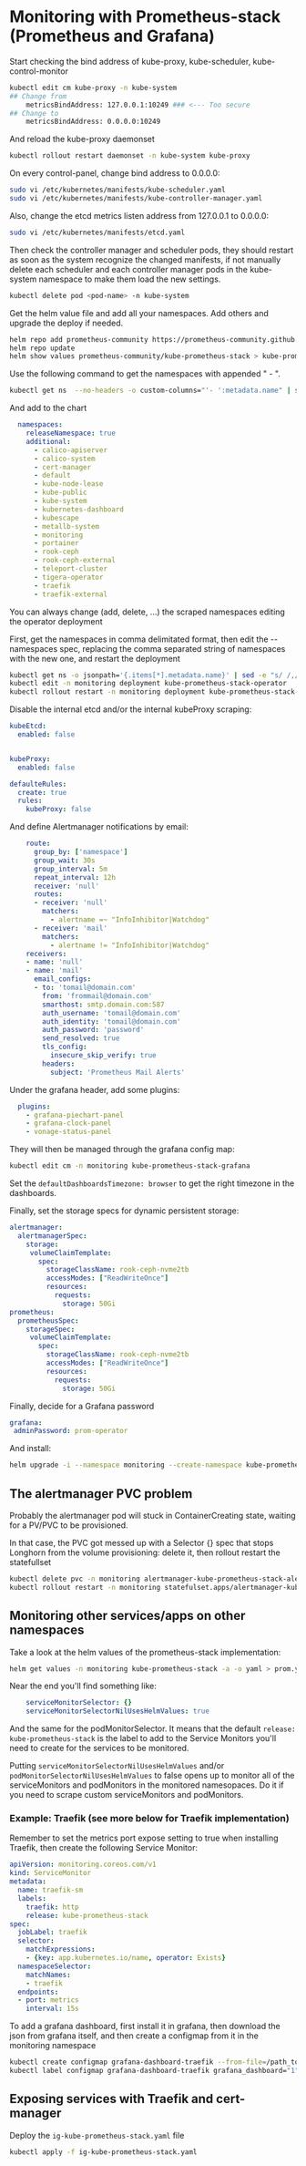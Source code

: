 # Monitoring with Prometheus-stack (Prometheus and Grafana)

Start checking the bind address of kube-proxy, kube-scheduler, kube-control-monitor

```bash
kubectl edit cm kube-proxy -n kube-system
## Change from
    metricsBindAddress: 127.0.0.1:10249 ### <--- Too secure
## Change to
    metricsBindAddress: 0.0.0.0:10249
```

And reload the kube-proxy daemonset

```bash
kubectl rollout restart daemonset -n kube-system kube-proxy
```

On every control-panel, change bind address to 0.0.0.0:

```bash
sudo vi /etc/kubernetes/manifests/kube-scheduler.yaml
sudo vi /etc/kubernetes/manifests/kube-controller-manager.yaml
```

Also, change the etcd metrics listen address from 127.0.0.1 to 0.0.0.0:


```bash
sudo vi /etc/kubernetes/manifests/etcd.yaml
```

Then check the controller manager and scheduler pods, they should restart as soon as the system recognize the changed manifests, if not manually delete each scheduler and each controller manager pods in the kube-system namespace to make them load the new settings.

```bash
kubectl delete pod <pod-name> -n kube-system
```

Get the helm value file and add all your namespaces. Add others and upgrade the deploy if needed.

```bash
helm repo add prometheus-community https://prometheus-community.github.io/helm-charts
helm repo update
helm show values prometheus-community/kube-prometheus-stack > kube-prometheus-stack-values.yaml
```

Use the following command to get the namespaces with appended "      - ".

```bash
kubectl get ns  --no-headers -o custom-columns="'- ':metadata.name" | sed 's/^/      - /'
```

And add to the chart

```yaml
  namespaces:
    releaseNamespace: true
    additional:
      - calico-apiserver
      - calico-system
      - cert-manager
      - default
      - kube-node-lease
      - kube-public
      - kube-system
      - kubernetes-dashboard
      - kubescape
      - metallb-system
      - monitoring
      - portainer
      - rook-ceph
      - rook-ceph-external
      - teleport-cluster
      - tigera-operator
      - traefik
      - traefik-external
```

You can always change (add, delete, ...) the scraped namespaces editing the operator deployment

First, get the namespaces in comma delimitated format, then edit the --namespaces spec, replacing the comma separated string of namespaces with the new one, and restart the deployment

```bash
kubectl get ns -o jsonpath='{.items[*].metadata.name}' | sed -e "s/ /,/g"
kubectl edit -n monitoring deployment kube-prometheus-stack-operator
kubectl rollout restart -n monitoring deployment kube-prometheus-stack-operator
```

Disable the internal etcd and/or the internal kubeProxy scraping:

```yaml
kubeEtcd:
  enabled: false


kubeProxy:
  enabled: false

defaulteRules:
  create: true
  rules:
    kubeProxy: false
```

And define Alertmanager notifications by email:

```yaml
    route:
      group_by: ['namespace']
      group_wait: 30s
      group_interval: 5m
      repeat_interval: 12h
      receiver: 'null'
      routes:
      - receiver: 'null'
        matchers:
          - alertname =~ "InfoInhibitor|Watchdog"
      - receiver: 'mail'
        matchers:
          - alertname != "InfoInhibitor|Watchdog"
    receivers:
    - name: 'null'
    - name: 'mail'
      email_configs:
      - to: 'tomail@domain.com'
        from: 'frommail@domain.com'
        smarthost: smtp.domain.com:587
        auth_username: 'tomail@domain.com'
        auth_identity: 'tomail@domain.com'
        auth_password: 'password'
        send_resolved: true
        tls_config:
          insecure_skip_verify: true
        headers:
          subject: 'Prometheus Mail Alerts'
```

Under the grafana header, add some plugins:

```yaml
  plugins:
    - grafana-piechart-panel
    - grafana-clock-panel
    - vonage-status-panel
```

They will then be managed through the grafana config map:

```bash
kubectl edit cm -n monitoring kube-prometheus-stack-grafana
```

Set the `defaultDashboardsTimezone: browser` to get the right timezone in the dashboards.

Finally, set the storage specs for dynamic persistent storage:

```yaml
alertmanager:
  alertmanagerSpec:
    storage:
     volumeClaimTemplate:
       spec:
         storageClassName: rook-ceph-nvme2tb
         accessModes: ["ReadWriteOnce"]
         resources:
           requests:
             storage: 50Gi
prometheus:
  prometheusSpec:    
    storageSpec: 
     volumeClaimTemplate:
       spec:
         storageClassName: rook-ceph-nvme2tb
         accessModes: ["ReadWriteOnce"]
         resources:
           requests:
             storage: 50Gi
```

Finally, decide for a Grafana password

```yaml
grafana:
 adminPassword: prom-operator
```

And install:

```bash
helm upgrade -i --namespace monitoring --create-namespace kube-prometheus-stack prometheus-community/kube-prometheus-stack --values kube-prometheus-stack-values.yaml
```

## The alertmanager PVC problem

Probably the alertmanager pod will stuck in ContainerCreating state, waiting for a PV/PVC to be provisioned.

In that case, the PVC got messed up with a Selector {} spec that stops Longhorn from the volume provisioning: delete it, then rollout restart the statefullset

```bash
kubectl delete pvc -n monitoring alertmanager-kube-prometheus-stack-alertmanager-db-alertmanager-kube-prometheus-stack-alertmanager-0
kubectl rollout restart -n monitoring statefulset.apps/alertmanager-kube-prometheus-stack-alertmanager
```

## Monitoring other services/apps on other namespaces

Take a look at the helm values of the prometheus-stack implementation:

```bash
helm get values -n monitoring kube-prometheus-stack -a -o yaml > prom.yaml
```

Near the end you'll find something like:

```yaml
    serviceMonitorSelector: {}
    serviceMonitorSelectorNilUsesHelmValues: true
```

And the same for the podMonitorSelector. It means that the default `release: kube-prometheus-stack` is the label to add to the Service Monitors you'll need to create for the services to be monitored.

Putting `serviceMonitorSelectorNilUsesHelmValues` and/or `podMonitorSelectorNilUsesHelmValues` to false opens up to monitor all of the serviceMonitors and podMonitors in the monitored namesopaces. Do it if you need to scrape custom serviceMonitors and podMonitors.

### Example: Traefik (see more below for Traefik implementation)

Remember to set the metrics port expose setting to true when installing Traefik, then create the following Service Monitor:

```yaml
apiVersion: monitoring.coreos.com/v1
kind: ServiceMonitor
metadata:
  name: traefik-sm
  labels:
    traefik: http
    release: kube-prometheus-stack
spec:
  jobLabel: traefik
  selector:
    matchExpressions:
    - {key: app.kubernetes.io/name, operator: Exists}
  namespaceSelector:
    matchNames:
    - traefik
  endpoints:
  - port: metrics
    interval: 15s
```

To add a grafana dashboard, first install it in grafana, then download the json from grafana itself, and then create a configmap from it in the monitoring namespace

```bash
kubectl create configmap grafana-dashboard-traefik --from-file=/path_to/traefik_dashboard.json
kubectl label configmap grafana-dashboard-traefik grafana_dashboard="1"
```

## Exposing services with Traefik and cert-manager

Deploy the `ig-kube-prometheus-stack.yaml` file

```bash
kubectl apply -f ig-kube-prometheus-stack.yaml
```

